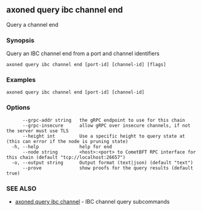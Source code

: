 ## axoned query ibc channel end

Query a channel end

### Synopsis

Query an IBC channel end from a port and channel identifiers

```
axoned query ibc channel end [port-id] [channel-id] [flags]
```

### Examples

```
axoned query ibc channel end [port-id] [channel-id]
```

### Options

```
      --grpc-addr string   the gRPC endpoint to use for this chain
      --grpc-insecure      allow gRPC over insecure channels, if not the server must use TLS
      --height int         Use a specific height to query state at (this can error if the node is pruning state)
  -h, --help               help for end
      --node string        <host>:<port> to CometBFT RPC interface for this chain (default "tcp://localhost:26657")
  -o, --output string      Output format (text|json) (default "text")
      --prove              show proofs for the query results (default true)
```

### SEE ALSO

* [axoned query ibc channel](axoned_query_ibc_channel.md)	 - IBC channel query subcommands
